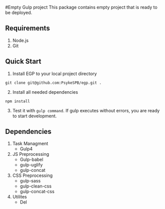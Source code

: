#Empty Gulp project
This package contains empty project that is ready to be deployed.

## Requirements

1. Node.js
2. Git

## Quick Start

1. Install EGP to your local project directory

```
git clone git@github.com:PsykeSPB/egp.git .
```

2. Install all needed dependencies

```
npm install
```

3. Test it with `gulp command`. If gulp executes without errors, you are ready to start development.

## Dependencies

1. Task Managment
   - Gulp4
2. JS Preprocessing
   - Gulp-babel
   - gulp-uglify
   - gulp-concat
3. CSS Preprocessing
   - gulp-sass
   - gulp-clean-css
   - gulp-concat-css
4. Utilites
   - Del
